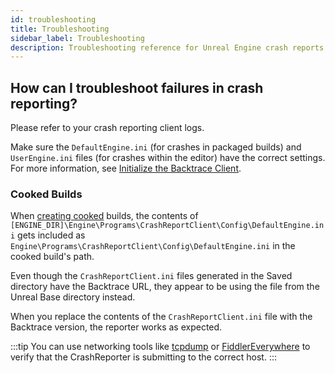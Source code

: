 ```yaml
---
id: troubleshooting
title: Troubleshooting
sidebar_label: Troubleshooting
description: Troubleshooting reference for Unreal Engine crash reports.
---
```


## How can I troubleshoot failures in crash reporting?

Please refer to your crash reporting client logs.

Make sure the `DefaultEngine.ini` (for crashes in packaged builds) and `UserEngine.ini` files (for crashes within the editor) have the correct settings. For more information, see [Initialize the Backtrace Client](/error-reporting/platform-integrations/unreal/setup/#initialize-the-backtrace-client).

### Cooked Builds

When [creating cooked](https://docs.unrealengine.com/4.27/en-US/SharingAndReleasing/Deployment/Cooking/) builds, the contents of `[ENGINE_DIR]\Engine\Programs\CrashReportClient\Config\DefaultEngine.ini` gets included as `Engine\Programs\CrashReportClient\Config\DefaultEngine.ini` in the cooked build's path.

Even though the `CrashReportClient.ini` files generated in the Saved directory have the Backtrace URL, they appear to be using the file from the Unreal Base directory instead.

When you replace the contents of the `CrashReportClient.ini` file with the Backtrace version, the reporter works as expected.

:::tip
You can use networking tools like [tcpdump](https://www.tcpdump.org/) or [FiddlerEverywhere](https://www.telerik.com/download/fiddler-everywhere) to verify that the CrashReporter is submitting to the correct host.
:::
